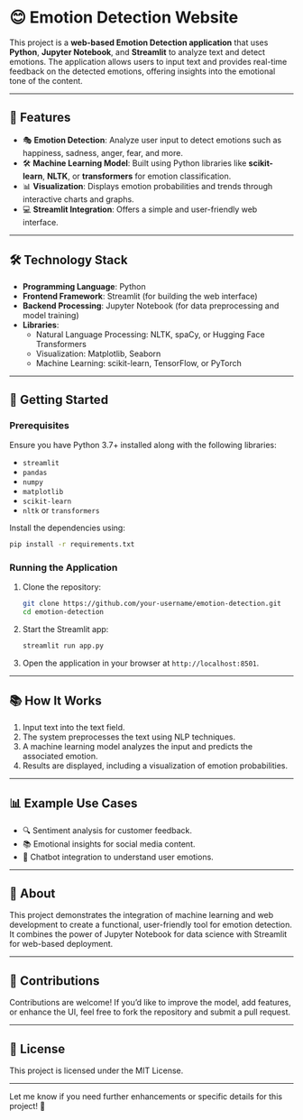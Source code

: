 # 😊 Emotion Detection Website  

This project is a **web-based Emotion Detection application** that uses **Python**, **Jupyter Notebook**, and **Streamlit** to analyze text and detect emotions. The application allows users to input text and provides real-time feedback on the detected emotions, offering insights into the emotional tone of the content.  

---

## 🌟 Features  

- 🎭 **Emotion Detection**: Analyze user input to detect emotions such as happiness, sadness, anger, fear, and more.  
- 🛠️ **Machine Learning Model**: Built using Python libraries like **scikit-learn**, **NLTK**, or **transformers** for emotion classification.  
- 📊 **Visualization**: Displays emotion probabilities and trends through interactive charts and graphs.  
- 💻 **Streamlit Integration**: Offers a simple and user-friendly web interface.  

---

## 🛠️ Technology Stack  

- **Programming Language**: Python  
- **Frontend Framework**: Streamlit (for building the web interface)  
- **Backend Processing**: Jupyter Notebook (for data preprocessing and model training)  
- **Libraries**:  
  - Natural Language Processing: NLTK, spaCy, or Hugging Face Transformers  
  - Visualization: Matplotlib, Seaborn  
  - Machine Learning: scikit-learn, TensorFlow, or PyTorch  

---

## 🚀 Getting Started  

### Prerequisites  

Ensure you have Python 3.7+ installed along with the following libraries:  
- `streamlit`  
- `pandas`  
- `numpy`  
- `matplotlib`  
- `scikit-learn`  
- `nltk` or `transformers`  

Install the dependencies using:  
```bash  
pip install -r requirements.txt  
```  

### Running the Application  

1. Clone the repository:  
   ```bash  
   git clone https://github.com/your-username/emotion-detection.git  
   cd emotion-detection  
   ```  

2. Start the Streamlit app:  
   ```bash  
   streamlit run app.py  
   ```  

3. Open the application in your browser at `http://localhost:8501`.  

---

## 📚 How It Works  

1. Input text into the text field.  
2. The system preprocesses the text using NLP techniques.  
3. A machine learning model analyzes the input and predicts the associated emotion.  
4. Results are displayed, including a visualization of emotion probabilities.  

---

## 📊 Example Use Cases  

- 🔍 Sentiment analysis for customer feedback.  
- 📚 Emotional insights for social media content.  
- 💬 Chatbot integration to understand user emotions.  

---

## 📜 About  

This project demonstrates the integration of machine learning and web development to create a functional, user-friendly tool for emotion detection. It combines the power of Jupyter Notebook for data science with Streamlit for web-based deployment.  

---

## 🤝 Contributions  

Contributions are welcome! If you’d like to improve the model, add features, or enhance the UI, feel free to fork the repository and submit a pull request.  

---

## 📜 License  

This project is licensed under the MIT License.  

---  

Let me know if you need further enhancements or specific details for this project! 🚀
